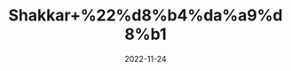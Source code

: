 ---
title: 'Shakkar+%22%d8%b4%da%a9%d8%b1'
date: '2022-11-24' 
metatag: '' 
inventory: '0' 
draft: false 
# meta description 
shortDescripton: 'Aids+weight+loss%e2%80%93+Brown+sugar+has+fewer+calories+than+white+sugar.+...+Acts+as+an+instant+energy+booster%e2%80%93+Brown+sugar+is+a+simple+carbohydrate+that+breaks+down+into+glucose.'
description: 'Food+Product'
longdescription: ''
tags: ''
brand: ''
subCategory: ''
unit: '250 gm-Pk'
sellCount: '0'
featured: False
# product Price
price: '50.0'
# Product Short Description
shortDescription: 'Aids+weight+loss%e2%80%93+Brown+sugar+has+fewer+calories+than+white+sugar.+...+Acts+as+an+instant+energy+booster%e2%80%93+Brown+sugar+is+a+simple+carbohydrate+that+breaks+down+into+glucose.'
productID: 'A0C471CA-6E3B-ED11-996A-005056B3A416'
type: 'products'
category: 'Food+Product' 
thumnailproduct: 'https://eraconnect.blob.core.windows.net/product-images/aminsaddiquidawakhana/dcbac6ee-dfe3-4e1d-b15a-6367d68619a9.webp' 
images:
  - image: 'https://eraconnect.blob.core.windows.net/product-images/aminsaddiquidawakhana/dcbac6ee-dfe3-4e1d-b15a-6367d68619a9.webp'  
Variants:
---